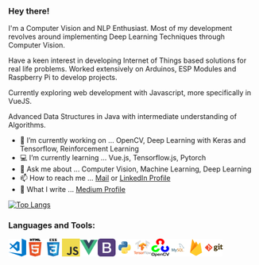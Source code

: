 
### Hey there!

I'm a Computer Vision and NLP Enthusiast. Most of my development revolves around implementing Deep Learning Techniques through Computer Vision.

Have a keen interest in developing Internet of Things based solutions for real life problems. Worked extensively on Arduinos, ESP Modules and Raspberry Pi to develop
projects.
 
Currently exploring web development with Javascript, more specifically in VueJS.

Advanced Data Structures in Java with intermediate understanding of Algorithms.

- 🔭 I’m currently working on ... OpenCV, Deep Learning with Keras and Tensorflow, Reinforcement Learning
- 💻 I’m currently learning ... Vue.js, Tensorflow.js, Pytorch
- 💬 Ask me about ... Computer Vision, Machine Learning, Deep Learning
- 📫 How to reach me ... [Mail](amolikvivian@gmail.com) or [LinkedIn Profile](https://linkedin.com/in/amolikvivian)
- 📝 What I write ... [Medium Profile](https://medium.com/amolikvivian)
 
[![Top Langs](https://github-readme-stats.vercel.app/api/top-langs/?username=amolikvivian&layout=compact&theme=vue-dark)](https://github.com/riasingh12)


### Languages and Tools:

<img align="left" alt="Visual Studio Code" width="36px" src="https://raw.githubusercontent.com/github/explore/80688e429a7d4ef2fca1e82350fe8e3517d3494d/topics/visual-studio-code/visual-studio-code.png" />
<img align="left" alt="HTML5" width="36px" src="https://raw.githubusercontent.com/github/explore/80688e429a7d4ef2fca1e82350fe8e3517d3494d/topics/html/html.png" />
<img align="left" alt="CSS3" width="36px" src="https://raw.githubusercontent.com/github/explore/80688e429a7d4ef2fca1e82350fe8e3517d3494d/topics/css/css.png" />
<img align="left" alt="JavaScript" width="36px" src="https://raw.githubusercontent.com/github/explore/80688e429a7d4ef2fca1e82350fe8e3517d3494d/topics/javascript/javascript.png" />
<img align="left" alt="Vue" width="36px" src="https://raw.githubusercontent.com/github/explore/80688e429a7d4ef2fca1e82350fe8e3517d3494d/topics/vue/vue.png" />
<img align="left" alt="Bootstrap" width="36px" src="https://raw.githubusercontent.com/github/explore/80688e429a7d4ef2fca1e82350fe8e3517d3494d/topics/bootstrap/bootstrap.png" />
<img align="left" alt="Python" width="36px" src="https://raw.githubusercontent.com/github/explore/e94815998e4e0713912fed477a1f346ec04c3da2/topics/python/python.png" />
<img align="left" alt="TF" width="36px" src="https://raw.githubusercontent.com/github/explore/e94815998e4e0713912fed477a1f346ec04c3da2/topics/tensorflow/tensorflow.png" />
<img align="left" alt="OpenCV" width="36px" src="https://raw.githubusercontent.com/github/explore/e94815998e4e0713912fed477a1f346ec04c3da2/topics/opencv/opencv.png" />
<img align="left" alt="MySQL" width="36px" src="https://raw.githubusercontent.com/github/explore/80688e429a7d4ef2fca1e82350fe8e3517d3494d/topics/mysql/mysql.png" />
<img align="left" alt="Firebase" width="36px" src="https://raw.githubusercontent.com/github/explore/80688e429a7d4ef2fca1e82350fe8e3517d3494d/topics/firebase/firebase.png" />
<img align="left" alt="Git" width="36px" src="https://raw.githubusercontent.com/github/explore/80688e429a7d4ef2fca1e82350fe8e3517d3494d/topics/git/git.png" />

<br />
<br />
